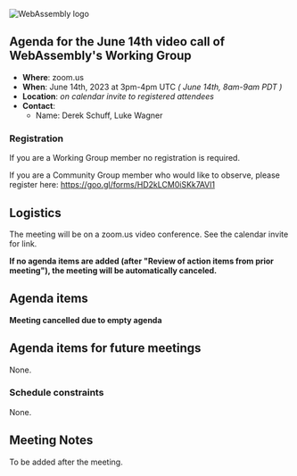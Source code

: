 ![WebAssembly logo](/images/WebAssembly.png)

## Agenda for the June 14th video call of WebAssembly's Working Group

- **Where**: zoom.us
- **When**: June 14th, 2023 at 3pm-4pm UTC *( June 14th, 8am-9am PDT )*
- **Location**: *on calendar invite to registered attendees*
- **Contact**:
    - Name: Derek Schuff, Luke Wagner

### Registration

If you are a Working Group member no registration is required.

If you are a Community Group member who would like to observe, please register here: https://goo.gl/forms/HD2kLCM0iSKk7AVl1

## Logistics

The meeting will be on a zoom.us video conference.
See the calendar invite for link.

**If no agenda items are added (after "Review of action items from prior meeting"),
the meeting will be automatically canceled.**

## Agenda items

**Meeting cancelled due to empty agenda**

## Agenda items for future meetings

None.

### Schedule constraints

None.

## Meeting Notes

To be added after the meeting.
